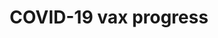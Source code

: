 ---
layout: page
title: COVID-19 vax progress
description: herd immunity tracker website (15,000+ users in 4 months).
img: assets/img/vaccinetracker.png
redirect: https://www.losaltosonline.com/special-sections2/sections/your-health/64174
importance: 3
category: software
---